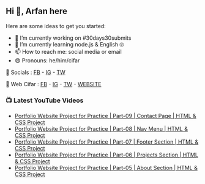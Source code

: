 ## Hi 👋, Arfan here

Here are some ideas to get you started:
- 🔭 I’m currently working on #30days30submits 
- 🌱 I’m currently learning node.js & English 🙄
- 📫 How to reach me: social media or email
- 😄 Pronouns: he/him/cifar


🤙 Socials : [FB][FB] - [IG][IG] - [TW][TW]

🏦 Web Cifar : [FB][WCFB] - [IG][WCIG] - [TW][WCTW] - [WEBSITE][WCWebsite]


### 📺 Latest YouTube Videos
<!-- YOUTUBE:START -->
- [Portfolio Website Project for Practice | Part-09 | Contact Page | HTML & CSS Project](https://www.youtube.com/watch?v=UTJll6FH8BM)
- [Portfolio Website Project for Practice | Part-08 | Nav Menu | HTML & CSS Project](https://www.youtube.com/watch?v=T2DM12ZJlSk)
- [Portfolio Website Project for Practice | Part-07 | Footer Section | HTML & CSS Project](https://www.youtube.com/watch?v=x0q8oXe5NKs)
- [Portfolio Website Project for Practice | Part-06 | Projects Section | HTML & CSS Project](https://www.youtube.com/watch?v=Ch4N48a2ytg)
- [Portfolio Website Project for Practice | Part-05 | About Section | HTML & CSS Project](https://www.youtube.com/watch?v=_OwXt3jgNaQ)
<!-- YOUTUBE:END -->

[FB]: http://facebook.com/shaifarfan08
[IG]: http://instagram.com/shaifarfan08
[TW]: http://twitter.com/shaifarfan08
[WCFB]: http://facebook.com/webcifar
[WCIG]: http://instagram.com/web_cifar
[WCTW]: http://twitter.com/webcifar
[WCWebsite]: http://webcifar.com

